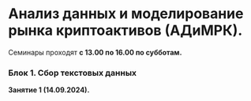 # Анализ данных и моделирование рынка криптоактивов (АДиМРК).

Семинары проходят __с 13.00 по 16.00 по субботам.__

### Блок 1. Cбор текстовых данных

__Занятие 1 (14.09.2024).__


